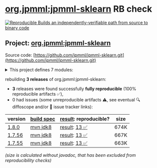 [org.jpmml:jpmml-sklearn](https://central.sonatype.com/artifact/org.jpmml/jpmml-sklearn/versions) RB check
=======

[![Reproducible Builds](https://reproducible-builds.org/images/logos/rb.svg) an independently-verifiable path from source to binary code](https://reproducible-builds.org/)

## Project: [org.jpmml:jpmml-sklearn](https://central.sonatype.com/artifact/org.jpmml/jpmml-sklearn/versions)

Source code: [https://github.com/jpmml/jpmml-sklearn.git](https://github.com/jpmml/jpmml-sklearn.git)

<details><summary>This project defines 7 modules:</summary>

* [org.jpmml:jpmml-sklearn](https://central.sonatype.com/artifact/org.jpmml/jpmml-sklearn/1.8.0)
* [org.jpmml:pmml-sklearn](https://central.sonatype.com/artifact/org.jpmml/pmml-sklearn/1.8.0)
* [org.jpmml:pmml-sklearn-extension](https://central.sonatype.com/artifact/org.jpmml/pmml-sklearn-extension/1.8.0)
* [org.jpmml:pmml-sklearn-h2o](https://central.sonatype.com/artifact/org.jpmml/pmml-sklearn-h2o/1.8.0)
* [org.jpmml:pmml-sklearn-lightgbm](https://central.sonatype.com/artifact/org.jpmml/pmml-sklearn-lightgbm/1.8.0)
* [org.jpmml:pmml-sklearn-statsmodels](https://central.sonatype.com/artifact/org.jpmml/pmml-sklearn-statsmodels/1.8.0)
* [org.jpmml:pmml-sklearn-xgboost](https://central.sonatype.com/artifact/org.jpmml/pmml-sklearn-xgboost/1.8.0)
</details>

rebuilding **3 releases** of org.jpmml:jpmml-sklearn:
- **3** releases were found successfully **fully reproducible** (100% reproducible artifacts :white_check_mark:),
- 0 had issues (some unreproducible artifacts :warning:, see eventual :mag: diffoscope and/or :memo: issue tracker links):

| version | [build spec](/BUILDSPEC.md) | [result](https://reproducible-builds.org/docs/jvm/): reproducible? | size |
| -- | --------- | ------ | -- |
| [1.8.0](https://central.sonatype.com/artifact/org.jpmml/jpmml-sklearn/1.8.0/pom) | [mvn jdk8](jpmml-sklearn-1.8.0.buildspec) | [result](jpmml-sklearn-1.8.0.buildinfo): [13 :white_check_mark: ](jpmml-sklearn-1.8.0.buildcompare) | 674K |
| [1.7.56](https://central.sonatype.com/artifact/org.jpmml/jpmml-sklearn/1.7.56/pom) | [mvn jdk8](jpmml-sklearn-1.7.56.buildspec) | [result](jpmml-sklearn-1.7.56.buildinfo): [13 :white_check_mark: ](jpmml-sklearn-1.7.56.buildcompare) | 667K |
| [1.7.55](https://central.sonatype.com/artifact/org.jpmml/jpmml-sklearn/1.7.55/pom) | [mvn jdk8](jpmml-sklearn-1.7.55.buildspec) | [result](jpmml-sklearn-1.7.55.buildinfo): [13 :white_check_mark: ](jpmml-sklearn-1.7.55.buildcompare) | 663K |

<i>(size is calculated without javadoc, that has been excluded from reproducibility checks)</i>
